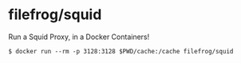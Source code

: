 filefrog/squid
==============

Run a Squid Proxy, in a Docker Containers!

    $ docker run --rm -p 3128:3128 $PWD/cache:/cache filefrog/squid

